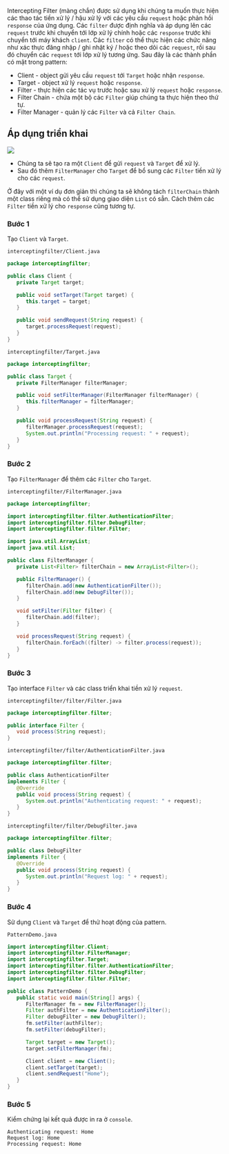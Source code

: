 Intercepting Filter (màng chắn) được sử dụng khi chúng ta muốn thực hiện các thao tác tiền xử lý / hậu xử lý với các yêu cầu `request` hoặc phản hồi `response` của ứng dụng. Các `filter` được định nghĩa và áp dụng lên các `request` trước khi chuyển tới lớp xử lý chính hoặc các `response` trước khi chuyển tới máy khách `client`. Các `filter` có thể thực hiện các chức năng như xác thực đăng nhập / ghi nhật ký / hoặc theo dõi các `request`, rồi sau đó chuyển các `request` tới lớp xử lý tương ứng. Sau đây là các thành phần có mặt trong pattern:

- Client - object gửi yêu cầu `request` tới `Target` hoặc nhận `response`.
- Target - object xử lý `request` hoặc `response`.
- Filter - thực hiện các tác vụ trước hoặc sau xử lý `request` hoặc `response`.
- Filter Chain - chứa một bộ các `Filter` giúp chúng ta thực hiện theo thứ tự.
- Filter Manager - quản lý các `Filter` và cả `Filter Chain`.

## Áp dụng triển khai

![](https://images.viblo.asia/937f823d-b830-4198-a2d2-8c4c9d0758ba.png)

- Chúng ta sẽ tạo ra một `Client` để gửi `request`  và `Target` để xử lý.
- Sau đó thêm `FilterManager` cho `Target` để bổ sung các `Filter` tiền xử lý cho các `request`.

Ở đây với một ví dụ đơn giản thì chúng ta sẽ không tách `filterChain` thành một class riêng mà có thể sử dụng giao diện `List` có sẵn. Cách thêm các `Filter` tiền xử lý cho `response` cũng tương tự.

### Bước 1

Tạo `Client` và `Target`.

`interceptingfilter/Client.java`
```java
package interceptingfilter;

public class Client {
   private Target target;

   public void setTarget(Target target) {
      this.target = target;
   }

   public void sendRequest(String request) {
      target.processRequest(request);
   }
}
```

`interceptingfilter/Target.java`
```java
package interceptingfilter;

public class Target {
   private FilterManager filterManager;

   public void setFilterManager(FilterManager filterManager) {
      this.filterManager = filterManager;
   }

   public void processRequest(String request) {
      filterManager.processRequest(request);
      System.out.println("Processing request: " + request);
   }
}
```

### Bước 2

Tạo `FilterManager` để thêm các `Filter` cho `Target`.

`interceptingfilter/FilterManager.java`
```java
package interceptingfilter;

import interceptingfilter.filter.AuthenticationFilter;
import interceptingfilter.filter.DebugFilter;
import interceptingfilter.filter.Filter;

import java.util.ArrayList;
import java.util.List;

public class FilterManager {
   private List<Filter> filterChain = new ArrayList<Filter>();

   public FilterManager() {
      filterChain.add(new AuthenticationFilter());
      filterChain.add(new DebugFilter());
   }

   void setFilter(Filter filter) {
      filterChain.add(filter);
   }

   void processRequest(String request) {
      filterChain.forEach((filter) -> filter.process(request));
   }
}
```

### Bước 3

Tạo interface `Filter` và các class triển khai tiền xử lý `request`.

`interceptingfilter/filter/Filter.java`
```java
package interceptingfilter.filter;

public interface Filter {
   void process(String request);
}
```

`interceptingfilter/filter/AuthenticationFilter.java`
```java
package interceptingfilter.filter;

public class AuthenticationFilter
implements Filter {
   @Override
   public void process(String request) {
      System.out.println("Authenticating request: " + request);
   }
}
```

`interceptingfilter/filter/DebugFilter.java`
```java
package interceptingfilter.filter;

public class DebugFilter
implements Filter {
   @Override
   public void process(String request) {
      System.out.println("Request log: " + request);
   }
}
```

### Bước 4

Sử dụng `Client` và `Target` để thử hoạt động của pattern.

`PatternDemo.java`
```java
import interceptingfilter.Client;
import interceptingfilter.FilterManager;
import interceptingfilter.Target;
import interceptingfilter.filter.AuthenticationFilter;
import interceptingfilter.filter.DebugFilter;
import interceptingfilter.filter.Filter;

public class PatternDemo {
   public static void main(String[] args) {
      FilterManager fm = new FilterManager();
      Filter authFilter = new AuthenticationFilter();
      Filter debugFilter = new DebugFilter();
      fm.setFilter(authFilter);
      fm.setFilter(debugFilter);

      Target target = new Target();
      target.setFilterManager(fm);

      Client client = new Client();
      client.setTarget(target);
      client.sendRequest("Home");
   }
}
```

### Bước 5

Kiểm chứng lại kết quả được in ra ở `console`.

```
Authenticating request: Home
Request log: Home
Processing request: Home
```